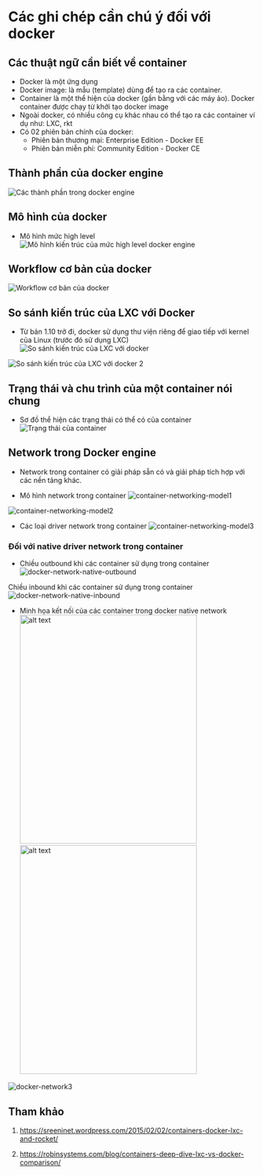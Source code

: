 # Các ghi chép cần chú ý đối với docker

## Các thuật ngữ cần biết về container

- Docker là một ứng dụng
- Docker image: là mẫu (template) dùng để tạo ra các container.
- Container là một thể hiện của docker (gần bằng với các máy ảo). Docker container được chạy từ khởi tạo docker image
- Ngoài docker, có nhiều công cụ khác nhau có thể tạo ra các container ví dụ như: LXC, rkt
- Có 02 phiên bản chính của docker: 
	- Phiên bản thương mại: Enterprise Edition - Docker EE 
	- Phiên bản miễn phí:  Community Edition - Docker CE

## Thành phần của docker engine
![Các thành phần trong docker engine](/images/engine-components-flow.png)

## Mô hình của docker
- Mô hình mức high level
![Mô hình kiến trúc của mức high level docker engine](/images/docker2.png)

## Workflow cơ bản của docker 
![Workflow cơ bản của docker](/images/docker-stages.png)

## So sánh kiến trúc của LXC với Docker
- Từ bản 1.10 trở đi, docker sử dụng thư viện riêng để giao tiếp với kernel của Linux (trước đó sử dụng LXC)
![So sánh kiến trúc của LXC với docker](/images/linux-vs-docker-comparison-architecture-docker-lxc.png)

![So sánh kiến trúc của LXC với docker 2](/images/linux-vs-docker-comparison-architecture-docker-lxc_2.png)

## Trạng thái và chu trình của một container nói chung
- Sơ đồ thể hiện các trạng thái có thể có của container
![Trạng thái của container](/images/docker-state.jpg)

## Network trong Docker engine 
- Network trong container có giải pháp sẵn có và giải pháp tích hợp với các nền tảng khác.

- Mô hình network trong container 
![container-networking-model1](/images/Container_Networking_Model1.png)

![container-networking-model2](/images/Container_Networking_Model2.png)

- Các loại driver network trong container
![container-networking-model3](/images/docker-native-model2.jpg)

### Đối với native driver network trong container
- Chiều outbound khi các container sử dụng trong container
![docker-network-native-outbound](/images/docker-native-network4.jpg)

Chiều inbound khi các container sử dụng trong container
![docker-network-native-inbound](/images/docker-native-network5.jpg)


- Minh họa kết nối của các container trong docker native network
<img src="/images/docker-native-network1.jpg" alt="alt text" width="360" height="465"> <img src="/images/docker-native-network2.jpg" alt="alt text" width="360" height="465">


![docker-network3](/images/docker-native-network3.jpg)


## Tham khảo

1. https://sreeninet.wordpress.com/2015/02/02/containers-docker-lxc-and-rocket/

2. https://robinsystems.com/blog/containers-deep-dive-lxc-vs-docker-comparison/
